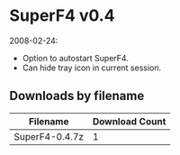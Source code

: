 # SuperF4 v0.4

2008-02-24:
- Option to autostart SuperF4.
- Can hide tray icon in current session.

## Downloads by filename

Filename | Download Count
-------- | --------------
SuperF4-0.4.7z | 1
